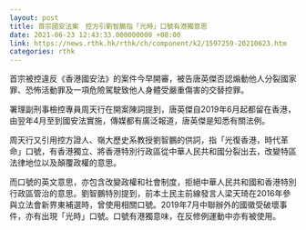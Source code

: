 ```yaml
---
layout: post
title: 首宗國安法案　控方引劉智鵬指「光時」口號有港獨意思
date: 2021-06-23 12:43:33.000000000 +08:00
link: https://news.rthk.hk/rthk/ch/component/k2/1597259-20210623.htm
categories: rthk
---
```


首宗被控違反《香港國安法》的案件今早開審，被告唐英傑否認煽動他人分裂國家罪、恐怖活動罪及一項危險駕駛致他人身體受嚴重傷害的交替控罪。

署理副刑事檢控專員周天行在開案陳詞提到，唐英傑自2019年6月起都留在香港，由翌年4月至到國安法實施，傳媒都有廣泛報道，唐英傑是知悉有關法例。

周天行又引用控方證人、嶺大歷史系教授劉智鵬的供詞，指「光復香港，時代革命」口號，有香港獨立、將香港特別行政區從中華人民共和國分裂出去，改變特區法律地位以及顛覆政權的意思。

而口號的英文意思，亦包含改變政權和社會制度，拒絕中華人民共和國和香港特別行政區管治的意思。劉智鵬特別提到，前本土民主前線發言人梁天琦在2016年參與立法會新界東補選時，曾使用相關口號。2019年7月中聯辦外的國徽受破壞事件，亦有出現「光時」口號。口號有港獨意味，在反修例運動中亦有被使用。
